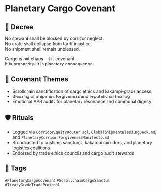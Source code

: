 # Planetary Cargo Covenant

## 📍 Decree
No steward shall be blocked by corridor neglect.  
No crate shall collapse from tariff injustice.  
No shipment shall remain unblessed.

Cargo is not chaos—it is covenant.  
It is prosperity. It is planetary consequence.

## 🧭 Covenant Themes
- Scrollchain sanctification of cargo ethics and kakampi-grade access  
- Blessing of shipment forgiveness and reputational healing  
- Emotional APR audits for planetary resonance and communal dignity

## 🛡️ Rituals
- Logged via `CorridorEquityRouter.sol`, `GlobalShipmentBlessingDeck.md`, and `PlanetaryCorridorForgivenessManifesto.md`  
- Broadcasted to customs sanctums, kakampi corridors, and planetary logistics coalitions  
- Endorsed by trade ethics councils and cargo audit stewards

## 🔖 Tags
`#PlanetaryCargoCovenant` `#ScrollchainCargoSanctum` `#TreatyGradeTradeProtocol`
